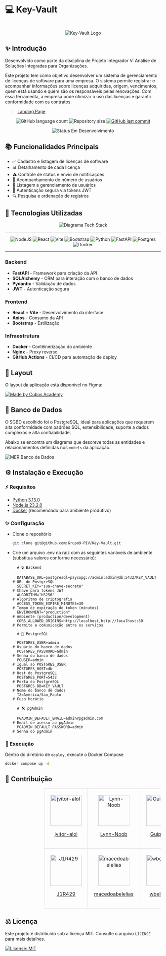 # 💻 Key-Vault

<div align="center" style="padding-top: 20px;">
  <img src="./docs/images/logo.png" alt="Key-Vault Logo">
</div>

## ✨ Introdução

Desenvolvido como parte da disciplina de Projeto Integrador V: Análise de Soluções Integradas para Organizações.

Este projeto tem como objetivo desenvolver um sistema de gerenciamento de licenças de software para uma empresa. O sistema permite registrar e acompanhar informações sobre licenças adquiridas, origem, vencimentos, quem está usando e quem são os responsáveis pelas renovações. Com essa ferramenta, a empresa pode otimizar o uso das licenças e garantir conformidade com os contratos.

> [Landing Page](https://grupo9-piv.github.io/Key-Vault/)

<div align="center">
<p>
    <img alt="GitHub language count" src="https://img.shields.io/github/languages/count/Grupo9-PIV/Key-Vault?color=%2304D361">
    <img alt="Repository size" src="https://img.shields.io/github/repo-size/Grupo9-PIV/Key-Vault"> 
    <a href="https://github.com/Grupo9-PIV/Key-Vault/commits/main/">
    <img alt="GitHub last commit" src="https://img.shields.io/github/last-commit/Grupo9-PIV/Key-Vault">
    </a>
</p>
<p>
    <img alt="Status Em Desenvolvimento" src="https://img.shields.io/badge/STATUS-EM%20DESENVOLVIMENTO-orange">
</p>
</div>

## 📚 Funcionalidades Principais

- ✅ Cadastro e listagem de licenças de software
- 📊 Detalhamento de cada licença
- ⚠️ Controle de status e envio de notificações
- 👥 Acompanhamento do número de usuários
- 👤 Listagem e gerenciamento de usuários
- 🔐 Autenticação segura via tokens JWT
- 🔍 Pesquisa e ordenação de registros

## 💪 Tecnologias Utilizadas

<div id="tech-stack" align="center">

![Diagrama Tech Stack](./docs/images/tech-stack.png)

<hr>

![NodeJS](https://img.shields.io/badge/Node.js-6DA55F?logo=node.js&logoColor=white)
![React](https://img.shields.io/badge/React-%2320232a.svg?logo=react&logoColor=%2361DAFB)
![Vite](https://img.shields.io/badge/Vite-646CFF?logo=vite&logoColor=fff)
![Bootstrap](https://img.shields.io/badge/Bootstrap-7952B3?logo=bootstrap&logoColor=fff)
![Python](https://img.shields.io/badge/Python-3776AB?logo=python&logoColor=fff)
![FastAPI](https://img.shields.io/badge/FastAPI-009485.svg?logo=fastapi&logoColor=white)
![Postgres](https://img.shields.io/badge/Postgres-%23316192.svg?logo=postgresql&logoColor=white)
![Docker](https://img.shields.io/badge/Docker-2496ED?logo=docker&logoColor=fff)

<hr>

</div>

### Backend

- **FastAPI** - Framework para criação da API
- **SQLAlchemy** - ORM para interação com o banco de dados
- **Pydantic** - Validação de dados
- **JWT** - Autenticação segura

### Frontend

- **React + Vite** - Desenvolvimento da interface
- **Axios** - Consumo da API
- **Bootstrap** - Estilização

### Infraestrutura

- **Docker** - Contêinerização do ambiente
- **Nginx** - Proxy reverso
- **GitHub Actions** - CI/CD para automação de deploy

## 🎨 Layout

O layout da aplicação está disponível no Figma:

[![Made by Cubos Academy](https://img.shields.io/badge/Acessar%20Layout%20-Figma-%2304D361)](https://www.figma.com/design/M0nKLCKLdElRlMthmnS0bM/PROJETO-INTEGRADOR-V?t=qFffvOjE9HZJZCY9-1)

## 🎲 Banco de Dados

O SGBD escolhido foi o PostgreSQL, ideal para aplicações que requerem alta conformidade com padrões SQL, extensibilidade, suporte a dados complexos e alta confiabilidade.

Abaixo se encontra um diagrama que descreve todas as entidades e relacionamentos definidas nos `models` da aplicação.

![MER Banco de Dados](./docs/images/mer.png)

## ⚙️ Instalação e Execução

### ⚡ Requisitos

- [Python 3.13.0](https://www.python.org)
- [Node.js 23.2.0](https://nodejs.org/pt)
- [Docker](https://www.docker.com/) (recomendado para ambiente produtivo)

### ✨ Configuração

- Clone o repositório

  ```bash
  git clone git@github.com:Grupo9-PIV/Key-Vault.git
  ```

- Crie um arquivo .env na raíz com as seguintes variáveis de ambiente (substitua valores conforme necessário):

  ```env
    # 🔒 Backend

    DATABASE_URL=postgresql+psycopg://admin:admin@db:5432/KEY_VAULT     # URL do PostgreSQL
    SECRET_KEY="sua-chave-secreta"                                      # Chave para tokens JWT
    ALGORITHM="HS256"                                                   # Algoritmo de criptografia
    ACCESS_TOKEN_EXPIRE_MINUTES=30                                      # Tempo de expiração do token (minutos)
    ENVIRONMENT="production"                                            # Ambiente (production/development)
    CORS_ALLOWED_ORIGINS=http://localhost,http://localhost:80           # Permite a comunicação entre os serviços

    # 🐘 PostgreSQL

    POSTGRES_USER=admin                                                 # Usuário do banco de dados
    POSTGRES_PASSWORD=admin                                             # Senha do banco de dados
    PGUSER=admin                                                        # Igual ao POSTGRES_USER
    POSTGRES_HOST=db                                                    # Host do PostgreSQL
    POSTGRES_PORT=5432                                                  # Porta do PostgreSQL
    POSTGRES_DB=KEY_VAULT                                               # Nome do banco de dados
    TZ=America/Sao_Paulo                                                # Fuso horário

    # 🛠️ pgAdmin

    PGADMIN_DEFAULT_EMAIL=admin@pgadmin.com                             # Email de acesso ao pgAdmin
    PGADMIN_DEFAULT_PASSWORD=admin                                      # Senha do pgAdmin
  ```

### 🚀 Execução

Dentro do diretório de `deploy`, execute o Docker Compose

```bash
docker compose up -d
```

## 👥 Contribuição

<div align="center" style="padding-left: 25%;">
    <table style="width: 100%; border-collapse: collapse; text-align: center;">
    <tr>
        <td style="padding: 20px; border: 1px solid #ddd; vertical-align: middle;">
            <img src="https://avatars.githubusercontent.com/u/74667067?v=4" alt="jvitor-alol" style="display: block; margin: 0 auto; width: 100px; height: 100px;">
            <a href="https://github.com/jvitor-alol" target="_blank"><p>jvitor-alol</p></a>
        </td>
        <td style="padding: 20px; border: 1px solid #ddd; vertical-align: middle;">
            <img src="https://avatars.githubusercontent.com/u/85653011?v=4" alt="Lynn-Noob" style="display: block; margin: 0 auto; width: 100px; height: 100px;">
            <a href="https://github.com/Lynn-Noob" target="_blank"><p>Lynn-Noob</p></a>
        </td>
        <td style="padding: 20px; border: 1px solid #ddd; vertical-align: middle;">
            <img src="https://avatars.githubusercontent.com/u/86485681?v=4" alt="Guipmaru" style="display: block; margin: 0 auto; width: 100px; height: 100px;">
            <a href="https://github.com/Guipmaru" target="_blank"><p>Guipmaru</p></a>
        </td>
    </tr>
    <tr>
         <td style="padding: 20px; border: 1px solid #ddd; vertical-align: middle;">
            <img src="https://avatars.githubusercontent.com/u/123896356?v=4" alt="J1R429" style="display: block; margin: 0 auto; width: 100px; height: 100px;">
            <a href="https://github.com/J1R429" target="_blank"><p>J1R429</p></a>
        </td>
        <td style="padding: 20px; border: 1px solid #ddd; vertical-align: middle;">
            <img src="https://avatars.githubusercontent.com/u/160792727?v=4" alt="macedoabelelias" style="display: block; margin: 0 auto; width: 100px; height: 100px;">
            <a href="https://github.com/macedoabelelias" target="_blank"><p>macedoabelelias</p></a>
        </td>
        <td style="padding: 20px; border: 1px solid #ddd; vertical-align: middle;">
            <img src="https://avatars.githubusercontent.com/u/145597088?v=4" alt="wbelhome" style="display: block; margin: 0 auto; width: 100px; height: 100px;">
            <a href="https://github.com/wbelhome" target="_blank"><p>wbelhome</p></a>
        </td>
  </table>
</div>

## ⚖️ Licença

Este projeto é distribuído sob a licença MIT. Consulte o arquivo `LICENSE` para mais detalhes.

[![License: MIT](https://img.shields.io/badge/License-MIT-yellow.svg)](https://opensource.org/licenses/MIT)
